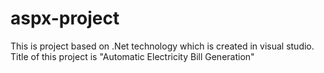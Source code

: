 # aspx-project
This is project based on .Net technology which is created in visual studio.
Title of this project is "Automatic Electricity Bill Generation"
